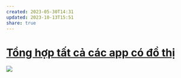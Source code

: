 ```yaml
---
created: 2023-05-30T14:31
updated: 2023-10-13T15:51
share: true
---
```


# [Tổng hợp tất cả các app có đồ thị](https://www.notion.so/My-2d-Brain-Networked-Notebook-App-a131b468fc6f43218fb8105430304709)
![](https://i.imgur.com/WC5RElN.png)
